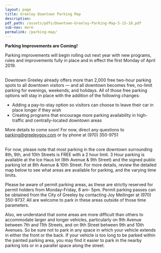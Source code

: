 ```yaml
---
layout: page
title: Greeley Downtown Parking Map
description:
pdf_path: /assets/pdfs/Downtown-Greeley-Parking-Map-5-15-18.pdf
sub-nav: more
permalink: /parking-map/
---
```


**Parking Improvements are Coming!**

Parking improvements will begin rolling out next year with new programs, rules and improvements fully in place and in effect the first Monday of April 2019.

<br>Downtown Greeley already offers more than 2,000 free two-hour parking spots to all downtown visitors — and all downtown becomes free, no-limit parking for evenings, weekends, and holidays. All of those free parking options will stay in place with the addition of the following changes:

* Adding a pay-to-stay option so visitors can choose to leave their car in place longer if they wish
* Creating programs that encourage more parking availability in high-traffic and centrally-located downtown areas

More details to come soon! For now, direct any questions to parking@greeleygov.com or by phone at (970) 350-9751<br>&nbsp;

For now, please note that most parking in the core downtown surrounding 8th, 9th, and 10th Streets is FREE with a 2 hour limit. 3 Hour parking is available at the Ice Haus lot (8th Avenue & 9th Street) and the signed public parking lot at 8th Avenue & 10th Street. For more details, review the detailed map below to see what areas are available for parking, and the varying time limits.

Please be aware of permit parking areas, as these are strictly reserved for permit holders from Monday-Friday, 8 am- 5pm. Permit parking passes can be obtained from the City of Greeley by contacting Joy Meilinger at (970) 350-9737. All are welcome to park in these areas outside of those time parameters.

Also, we understand that some areas are more difficult than others to accommodate larger and longer vehicles, particularly on 9th Avenue between 7th and 11th Streets, and on 9th Street between 9th and 10th Avenues. So be sure not to park in any space in which your vehicle extends in either the front or the back. If your vehicle is too long to be parked within the painted parking area, you may find it easier to park in the nearby parking lots or in a parallel space along the street.